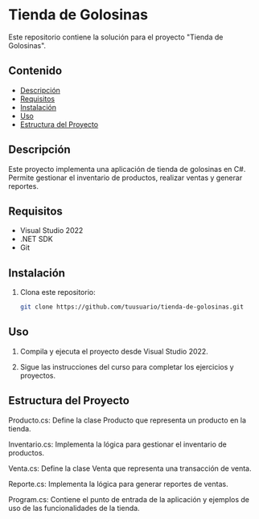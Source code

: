 # Tienda de Golosinas

Este repositorio contiene la solución para el proyecto "Tienda de Golosinas".
## Contenido

- [Descripción](#descripción)
- [Requisitos](#requisitos)
- [Instalación](#instalación)
- [Uso](#uso)
- [Estructura del Proyecto](#estructura-del-proyecto)

## Descripción

Este proyecto implementa una aplicación de tienda de golosinas en C#. Permite gestionar el inventario de productos, realizar ventas y generar reportes.

## Requisitos

- Visual Studio 2022
- .NET SDK
- Git

## Instalación

1. Clona este repositorio:
   ```bash
   git clone https://github.com/tuusuario/tienda-de-golosinas.git

## Uso
1. Compila y ejecuta el proyecto desde Visual Studio 2022.

2. Sigue las instrucciones del curso para completar los ejercicios y proyectos.

## Estructura del Proyecto
Producto.cs: Define la clase Producto que representa un producto en la tienda.

Inventario.cs: Implementa la lógica para gestionar el inventario de productos.

Venta.cs: Define la clase Venta que representa una transacción de venta.

Reporte.cs: Implementa la lógica para generar reportes de ventas.

Program.cs: Contiene el punto de entrada de la aplicación y ejemplos de uso de las funcionalidades de la tienda.

